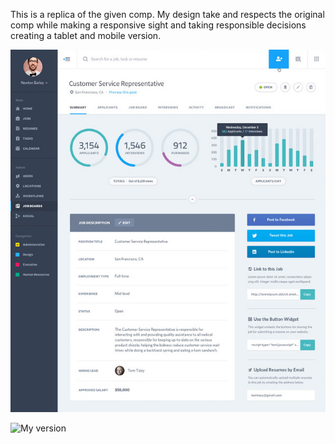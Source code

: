 This is a replica of the given comp. My design take and respects the original comp while making a responsive sight and taking
responsible decisions creating a tablet and mobile version.





![Original Comp](comp3.jpg)



![My version](comp-3-mine)
